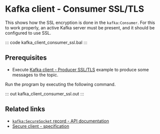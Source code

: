 # Kafka client - Consumer SSL/TLS

This shows how the SSL encryption is done in the `kafka:Consumer`. For this to work properly, an active Kafka server must be present, and it should be configured to use SSL.

::: code kafka_client_consumer_ssl.bal :::

## Prerequisites
- Execute [Kafka client - Producer SSL/TLS](/learn/by-example/kafka-client-producer-ssl) example to produce some messages to the topic.

Run the program by executing the following command.

::: out kafka_client_consumer_ssl.out :::

## Related links
- [`kafka:SecureSocket` record - API documentation](https://lib.ballerina.io/ballerinax/kafka/3.4.0/records/SecureSocket)
- [Secure client - specification](https://github.com/ballerina-platform/module-ballerinax-kafka/blob/master/docs/spec/spec.md#4212-secure-client)
